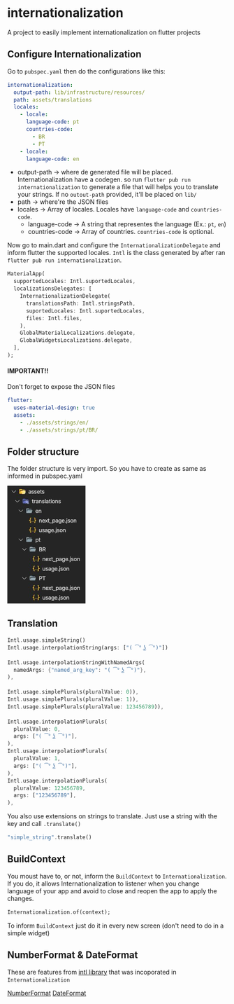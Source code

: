 # internationalization

A project to easily implement internationalization on flutter projects

## Configure Internationalization

Go to `pubspec.yaml` then do the configurations like this:

``` yaml
internationalization:
  output-path: lib/infrastructure/resources/
  path: assets/translations
  locales:
    - locale:
      language-code: pt
      countries-code:
        - BR
        - PT
    - locale:
      language-code: en
```

- output-path → where de generated file will be placed. Internationalization have a codegen. so run `flutter pub run internationalization` to generate a file that will helps you to translate your strings. If no `outout-path` provided, it'll be placed on `lib/`
- path → where're the JSON files
- locales → Array of locales. Locales have `language-code` and `countries-code`.
    - language-code → A string that representes the language (Ex.: `pt`, `en`)
    - countries-code → Array of countries. `countries-code` is optional.

Now go to main.dart and configure the `InternationalizationDelegate` and inform flutter the supported locales. `Intl` is the class generated by after ran `flutter pub run internationalization`.

``` dart
MaterialApp(
  supportedLocales: Intl.suportedLocales,
  localizationsDelegates: [
    InternationalizationDelegate(
      translationsPath: Intl.stringsPath,
      suportedLocales: Intl.suportedLocales,
      files: Intl.files,
    ),
    GlobalMaterialLocalizations.delegate,
    GlobalWidgetsLocalizations.delegate,
  ],
);
```
#### IMPORTANT!! 
Don't forget to expose the JSON files

``` yaml
flutter:
  uses-material-design: true
  assets:
    - ./assets/strings/en/
    - ./assets/strings/pt/BR/
```
## Folder structure

The folder structure is very import. So you have to create as same as informed in pubspec.yaml

![](images/folder_structure.jpg)

## Translation

``` dart
Intl.usage.simpleString()
Intl.usage.interpolationString(args: ["( ͡° ͜ʖ ͡°)"])

Intl.usage.interpolationStringWithNamedArgs(
  namedArgs: {"named_arg_key": "( ͡° ͜ʖ ͡°)"},
),

Intl.usage.simplePlurals(pluralValue: 0)),
Intl.usage.simplePlurals(pluralValue: 1)),
Intl.usage.simplePlurals(pluralValue: 123456789)),

Intl.usage.interpolationPlurals(
  pluralValue: 0,
  args: ["( ͡° ͜ʖ ͡°)"],
),
Intl.usage.interpolationPlurals(
  pluralValue: 1,
  args: ["( ͡° ͜ʖ ͡°)"],
),
Intl.usage.interpolationPlurals(
  pluralValue: 123456789,
  args: ["123456789"],
),
```
You also use extensions on strings to translate. Just use a string with the key and call `.translate()`

```dart
"simple_string".translate()
```

## BuildContext
You moust have to, or not, inform the `BuildContext` to `Internationalization`. If you do, it allows Internationalization to listener when you change language of your app and avoid to close and reopen the app to apply the changes. 
``` dart
Internationalization.of(context);
```
To inform `BuildContext` just do it in every new screen (don't need to do in a simple widget)

## NumberFormat & DateFormat
These are features from [intl library](https://pub.dev/packages/intl) that was incoporated in `Internationalization`

[NumberFormat](https://pub.dev/packages/intl#number-formatting-and-parsing)
[DateFormat](https://pub.dev/packages/intl#date-formatting-and-parsing)